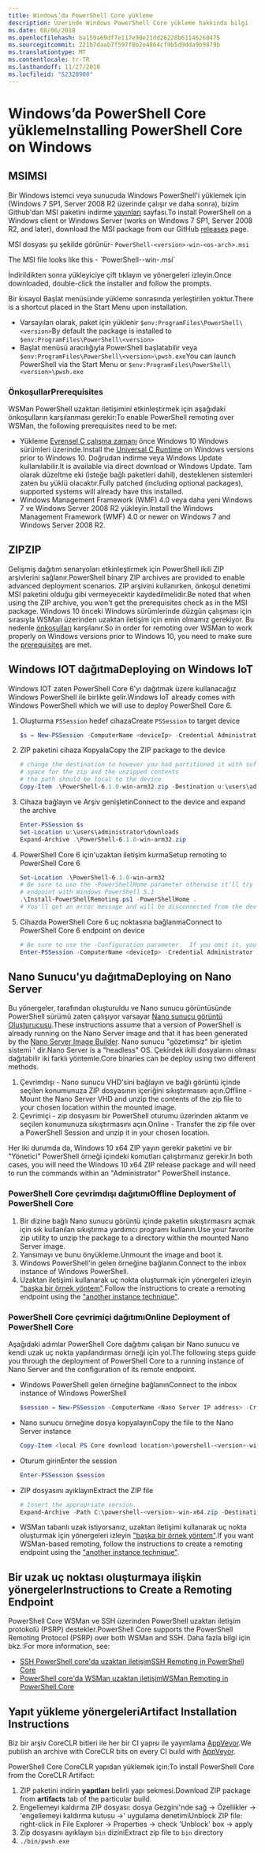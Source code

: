 ```yaml
---
title: Windows’da PowerShell Core yükleme
description: Üzerinde Windows PowerShell Core yükleme hakkında bilgi
ms.date: 08/06/2018
ms.openlocfilehash: ba159a69df7e117e90e21dd26228b61146260475
ms.sourcegitcommit: 221b7daab7f597f8b2e4864cf9b5d9dda9b9879b
ms.translationtype: MT
ms.contentlocale: tr-TR
ms.lasthandoff: 11/27/2018
ms.locfileid: "52320900"
---
```

# <a name="installing-powershell-core-on-windows"></a><span data-ttu-id="61beb-103">Windows’da PowerShell Core yükleme</span><span class="sxs-lookup"><span data-stu-id="61beb-103">Installing PowerShell Core on Windows</span></span>

## <a name="msi"></a><span data-ttu-id="61beb-104">MSI</span><span class="sxs-lookup"><span data-stu-id="61beb-104">MSI</span></span>

<span data-ttu-id="61beb-105">Bir Windows istemci veya sunucuda Windows PowerShell'i yüklemek için (Windows 7 SP1, Server 2008 R2 üzerinde çalışır ve daha sonra), bizim Github'dan MSI paketini indirme [yayınları][] sayfası.</span><span class="sxs-lookup"><span data-stu-id="61beb-105">To install PowerShell on a Windows client or Windows Server (works on Windows 7 SP1, Server 2008 R2, and later), download the MSI package from our GitHub [releases][] page.</span></span>

<span data-ttu-id="61beb-106">MSI dosyası şu şekilde görünür- `PowerShell-<version>-win-<os-arch>.msi`
<!-- TODO: should be updated to point to the Download Center as well --></span><span class="sxs-lookup"><span data-stu-id="61beb-106">The MSI file looks like this - `PowerShell-<version>-win-<os-arch>.msi`
<!-- TODO: should be updated to point to the Download Center as well --></span></span>

<span data-ttu-id="61beb-107">İndirildikten sonra yükleyiciye çift tıklayın ve yönergeleri izleyin.</span><span class="sxs-lookup"><span data-stu-id="61beb-107">Once downloaded, double-click the installer and follow the prompts.</span></span>

<span data-ttu-id="61beb-108">Bir kısayol Başlat menüsünde yükleme sonrasında yerleştirilen yoktur.</span><span class="sxs-lookup"><span data-stu-id="61beb-108">There is a shortcut placed in the Start Menu upon installation.</span></span>

- <span data-ttu-id="61beb-109">Varsayılan olarak, paket için yüklenir `$env:ProgramFiles\PowerShell\<version>`</span><span class="sxs-lookup"><span data-stu-id="61beb-109">By default the package is installed to `$env:ProgramFiles\PowerShell\<version>`</span></span>
- <span data-ttu-id="61beb-110">Başlat menüsü aracılığıyla PowerShell başlatabilir veya `$env:ProgramFiles\PowerShell\<version>\pwsh.exe`</span><span class="sxs-lookup"><span data-stu-id="61beb-110">You can launch PowerShell via the Start Menu or `$env:ProgramFiles\PowerShell\<version>\pwsh.exe`</span></span>

### <a name="prerequisites"></a><span data-ttu-id="61beb-111">Önkoşullar</span><span class="sxs-lookup"><span data-stu-id="61beb-111">Prerequisites</span></span>

<span data-ttu-id="61beb-112">WSMan PowerShell uzaktan iletişimini etkinleştirmek için aşağıdaki önkoşulların karşılanması gerekir:</span><span class="sxs-lookup"><span data-stu-id="61beb-112">To enable PowerShell remoting over WSMan, the following prerequisites need to be met:</span></span>

- <span data-ttu-id="61beb-113">Yükleme [Evrensel C çalışma zamanı](https://www.microsoft.com/download/details.aspx?id=50410) önce Windows 10 Windows sürümleri üzerinde.</span><span class="sxs-lookup"><span data-stu-id="61beb-113">Install the [Universal C Runtime](https://www.microsoft.com/download/details.aspx?id=50410) on Windows versions prior to Windows 10.</span></span>
  <span data-ttu-id="61beb-114">Doğrudan indirme veya Windows Update kullanılabilir.</span><span class="sxs-lookup"><span data-stu-id="61beb-114">It is available via direct download or Windows Update.</span></span>
  <span data-ttu-id="61beb-115">Tam olarak düzeltme eki (isteğe bağlı paketleri dahil), desteklenen sistemleri zaten bu yüklü olacaktır.</span><span class="sxs-lookup"><span data-stu-id="61beb-115">Fully patched (including optional packages), supported systems will already have this installed.</span></span>
- <span data-ttu-id="61beb-116">Windows Management Framework (WMF) 4.0 veya daha yeni Windows 7 ve Windows Server 2008 R2 yükleyin.</span><span class="sxs-lookup"><span data-stu-id="61beb-116">Install the Windows Management Framework (WMF) 4.0 or newer on Windows 7 and Windows Server 2008 R2.</span></span>

## <a name="zip"></a><span data-ttu-id="61beb-117">ZIP</span><span class="sxs-lookup"><span data-stu-id="61beb-117">ZIP</span></span>

<span data-ttu-id="61beb-118">Gelişmiş dağıtım senaryoları etkinleştirmek için PowerShell ikili ZIP arşivlerini sağlanır.</span><span class="sxs-lookup"><span data-stu-id="61beb-118">PowerShell binary ZIP archives are provided to enable advanced deployment scenarios.</span></span>
<span data-ttu-id="61beb-119">ZIP arşivini kullanırken, önkoşul denetimi MSI paketini olduğu gibi vermeyecektir kaydedilmelidir.</span><span class="sxs-lookup"><span data-stu-id="61beb-119">Be noted that when using the ZIP archive, you won't get the prerequisites check as in the MSI package.</span></span>
<span data-ttu-id="61beb-120">Windows 10 önceki Windows sürümlerinde düzgün çalışması için sırasıyla WSMan üzerinden uzaktan iletişim için emin olmamız gerekiyor. Bu nedenle [önkoşulları](#prerequisites) karşılanır.</span><span class="sxs-lookup"><span data-stu-id="61beb-120">So in order for remoting over WSMan to work properly on Windows versions prior to Windows 10, you need to make sure the [prerequisites](#prerequisites) are met.</span></span>

## <a name="deploying-on-windows-iot"></a><span data-ttu-id="61beb-121">Windows IOT dağıtma</span><span class="sxs-lookup"><span data-stu-id="61beb-121">Deploying on Windows IoT</span></span>

<span data-ttu-id="61beb-122">Windows IOT zaten PowerShell Core 6'yı dağıtmak üzere kullanacağız Windows PowerShell ile birlikte gelir.</span><span class="sxs-lookup"><span data-stu-id="61beb-122">Windows IoT already comes with Windows PowerShell which we will use to deploy PowerShell Core 6.</span></span>

1. <span data-ttu-id="61beb-123">Oluşturma `PSSession` hedef cihaza</span><span class="sxs-lookup"><span data-stu-id="61beb-123">Create `PSSession` to target device</span></span>

   ```powershell
   $s = New-PSSession -ComputerName <deviceIp> -Credential Administrator
   ```

2. <span data-ttu-id="61beb-124">ZIP paketini cihaza Kopyala</span><span class="sxs-lookup"><span data-stu-id="61beb-124">Copy the ZIP package to the device</span></span>

   ```powershell
   # change the destination to however you had partitioned it with sufficient
   # space for the zip and the unzipped contents
   # the path should be local to the device
   Copy-Item .\PowerShell-6.1.0-win-arm32.zip -Destination u:\users\administrator\Downloads -ToSession $s
   ```

3. <span data-ttu-id="61beb-125">Cihaza bağlayın ve Arşiv genişletin</span><span class="sxs-lookup"><span data-stu-id="61beb-125">Connect to the device and expand the archive</span></span>

   ```powershell
   Enter-PSSession $s
   Set-Location u:\users\administrator\downloads
   Expand-Archive .\PowerShell-6.1.0-win-arm32.zip
   ```

4. <span data-ttu-id="61beb-126">PowerShell Core 6 için'uzaktan iletişim kurma</span><span class="sxs-lookup"><span data-stu-id="61beb-126">Setup remoting to PowerShell Core 6</span></span>

   ```powershell
   Set-Location .\PowerShell-6.1.0-win-arm32
   # Be sure to use the -PowerShellHome parameter otherwise it'll try to create a new
   # endpoint with Windows PowerShell 5.1
   .\Install-PowerShellRemoting.ps1 -PowerShellHome .
   # You'll get an error message and will be disconnected from the device because it has to restart WinRM
   ```

5. <span data-ttu-id="61beb-127">Cihazda PowerShell Core 6 uç noktasına bağlanma</span><span class="sxs-lookup"><span data-stu-id="61beb-127">Connect to PowerShell Core 6 endpoint on device</span></span>

   ```powershell
   # Be sure to use the -Configuration parameter.  If you omit it, you will connect to Windows PowerShell 5.1
   Enter-PSSession -ComputerName <deviceIp> -Credential Administrator -Configuration powershell.6.1.0
   ```

## <a name="deploying-on-nano-server"></a><span data-ttu-id="61beb-128">Nano Sunucu'yu dağıtma</span><span class="sxs-lookup"><span data-stu-id="61beb-128">Deploying on Nano Server</span></span>

<span data-ttu-id="61beb-129">Bu yönergeler, tarafından oluşturuldu ve Nano sunucu görüntüsünde PowerShell sürümü zaten çalışıyor varsayar [Nano sunucu görüntü Oluşturucusu](/windows-server/get-started/deploy-nano-server).</span><span class="sxs-lookup"><span data-stu-id="61beb-129">These instructions assume that a version of PowerShell is already running on the Nano Server image and that it has been generated by the [Nano Server Image Builder](/windows-server/get-started/deploy-nano-server).</span></span>
<span data-ttu-id="61beb-130">Nano sunucu "gözetimsiz" bir işletim sistemi ' dir.</span><span class="sxs-lookup"><span data-stu-id="61beb-130">Nano Server is a "headless" OS.</span></span> <span data-ttu-id="61beb-131">Çekirdek ikili dosyalarını olması dağıtabilir iki farklı yöntemle.</span><span class="sxs-lookup"><span data-stu-id="61beb-131">Core binaries can be deploy using two different methods.</span></span>

1. <span data-ttu-id="61beb-132">Çevrimdışı - Nano sunucu VHD'sini bağlayın ve bağlı görüntü içinde seçilen konumunuza ZIP dosyasının içeriğini sıkıştırmasını açın.</span><span class="sxs-lookup"><span data-stu-id="61beb-132">Offline - Mount the Nano Server VHD and unzip the contents of the zip file to your chosen location within the mounted image.</span></span>
2. <span data-ttu-id="61beb-133">Çevrimiçi - zip dosyasını bir PowerShell oturumu üzerinden aktarım ve seçilen konumunuza sıkıştırmasını açın.</span><span class="sxs-lookup"><span data-stu-id="61beb-133">Online - Transfer the zip file over a PowerShell Session and unzip it in your chosen location.</span></span>

<span data-ttu-id="61beb-134">Her iki durumda da, Windows 10 x64 ZIP yayın gerekir paketini ve bir "Yönetici" PowerShell örneği içindeki komutları çalıştırmanız gerekir.</span><span class="sxs-lookup"><span data-stu-id="61beb-134">In both cases, you will need the Windows 10 x64 ZIP release package and will need to run the commands within an "Administrator" PowerShell instance.</span></span>

### <a name="offline-deployment-of-powershell-core"></a><span data-ttu-id="61beb-135">PowerShell Core çevrimdışı dağıtımı</span><span class="sxs-lookup"><span data-stu-id="61beb-135">Offline Deployment of PowerShell Core</span></span>

1. <span data-ttu-id="61beb-136">Bir dizine bağlı Nano sunucu görüntü içinde paketin sıkıştırmasını açmak için sık kullanılan sıkıştırma yardımcı programı kullanın.</span><span class="sxs-lookup"><span data-stu-id="61beb-136">Use your favorite zip utility to unzip the package to a directory within the mounted Nano Server image.</span></span>
2. <span data-ttu-id="61beb-137">Yansımayı ve bunu önyükleme.</span><span class="sxs-lookup"><span data-stu-id="61beb-137">Unmount the image and boot it.</span></span>
3. <span data-ttu-id="61beb-138">Windows PowerShell'in gelen örneğine bağlanın.</span><span class="sxs-lookup"><span data-stu-id="61beb-138">Connect to the inbox instance of Windows PowerShell.</span></span>
4. <span data-ttu-id="61beb-139">Uzaktan iletişimi kullanarak uç nokta oluşturmak için yönergeleri izleyin ["başka bir örnek yöntem"](../core-powershell/wsman-remoting-in-powershell-core.md#executed-by-another-instance-of-powershell-on-behalf-of-the-instance-that-it-will-register).</span><span class="sxs-lookup"><span data-stu-id="61beb-139">Follow the instructions to create a remoting endpoint using the ["another instance technique"](../core-powershell/wsman-remoting-in-powershell-core.md#executed-by-another-instance-of-powershell-on-behalf-of-the-instance-that-it-will-register).</span></span>

### <a name="online-deployment-of-powershell-core"></a><span data-ttu-id="61beb-140">PowerShell Core çevrimiçi dağıtımı</span><span class="sxs-lookup"><span data-stu-id="61beb-140">Online Deployment of PowerShell Core</span></span>

<span data-ttu-id="61beb-141">Aşağıdaki adımlar PowerShell Core dağıtımı çalışan bir Nano sunucu ve kendi uzak uç nokta yapılandırması örneği için yol.</span><span class="sxs-lookup"><span data-stu-id="61beb-141">The following steps guide you through the deployment of PowerShell Core to a running instance of Nano Server and the configuration of its remote endpoint.</span></span>

- <span data-ttu-id="61beb-142">Windows PowerShell gelen örneğine bağlanın</span><span class="sxs-lookup"><span data-stu-id="61beb-142">Connect to the inbox instance of Windows PowerShell</span></span>

  ```powershell
  $session = New-PSSession -ComputerName <Nano Server IP address> -Credential <An Administrator account on the system>
  ```

- <span data-ttu-id="61beb-143">Nano sunucu örneğine dosya kopyalayın</span><span class="sxs-lookup"><span data-stu-id="61beb-143">Copy the file to the Nano Server instance</span></span>

  ```powershell
  Copy-Item <local PS Core download location>\powershell-<version>-win-x64.zip c:\ -ToSession $session
  ```

- <span data-ttu-id="61beb-144">Oturum girin</span><span class="sxs-lookup"><span data-stu-id="61beb-144">Enter the session</span></span>

  ```powershell
  Enter-PSSession $session
  ```

- <span data-ttu-id="61beb-145">ZIP dosyasını ayıklayın</span><span class="sxs-lookup"><span data-stu-id="61beb-145">Extract the ZIP file</span></span>

  ```powershell
  # Insert the appropriate version.
  Expand-Archive -Path C:\powershell-<version>-win-x64.zip -DestinationPath "C:\PowerShellCore_<version>"
  ```

- <span data-ttu-id="61beb-146">WSMan tabanlı uzak istiyorsanız, uzaktan iletişimi kullanarak uç nokta oluşturmak için yönergeleri izleyin ["başka bir örnek yöntem"](../core-powershell/WSMan-Remoting-in-PowerShell-Core.md#executed-by-another-instance-of-powershell-on-behalf-of-the-instance-that-it-will-register).</span><span class="sxs-lookup"><span data-stu-id="61beb-146">If you want WSMan-based remoting, follow the instructions to create a remoting endpoint using the ["another instance technique"](../core-powershell/WSMan-Remoting-in-PowerShell-Core.md#executed-by-another-instance-of-powershell-on-behalf-of-the-instance-that-it-will-register).</span></span>

## <a name="instructions-to-create-a-remoting-endpoint"></a><span data-ttu-id="61beb-147">Bir uzak uç noktası oluşturmaya ilişkin yönergeler</span><span class="sxs-lookup"><span data-stu-id="61beb-147">Instructions to Create a Remoting Endpoint</span></span>

<span data-ttu-id="61beb-148">PowerShell Core WSMan ve SSH üzerinden PowerShell uzaktan iletişim protokolü (PSRP) destekler.</span><span class="sxs-lookup"><span data-stu-id="61beb-148">PowerShell Core supports the PowerShell Remoting Protocol (PSRP) over both WSMan and SSH.</span></span>
<span data-ttu-id="61beb-149">Daha fazla bilgi için bkz.:</span><span class="sxs-lookup"><span data-stu-id="61beb-149">For more information, see:</span></span>

- <span data-ttu-id="61beb-150">[SSH PowerShell core'da uzaktan iletişim][ssh-remoting]</span><span class="sxs-lookup"><span data-stu-id="61beb-150">[SSH Remoting in PowerShell Core][ssh-remoting]</span></span>
- <span data-ttu-id="61beb-151">[PowerShell core'da WSMan uzaktan iletişim][wsman-remoting]</span><span class="sxs-lookup"><span data-stu-id="61beb-151">[WSMan Remoting in PowerShell Core][wsman-remoting]</span></span>

## <a name="artifact-installation-instructions"></a><span data-ttu-id="61beb-152">Yapıt yükleme yönergeleri</span><span class="sxs-lookup"><span data-stu-id="61beb-152">Artifact Installation Instructions</span></span>

<span data-ttu-id="61beb-153">Biz bir arşiv CoreCLR bitleri ile her bir CI yapısı ile yayımlama [AppVeyor][].</span><span class="sxs-lookup"><span data-stu-id="61beb-153">We publish an archive with CoreCLR bits on every CI build with [AppVeyor][].</span></span>

<span data-ttu-id="61beb-154">PowerShell Core CoreCLR yapıdan yüklemek için:</span><span class="sxs-lookup"><span data-stu-id="61beb-154">To install PowerShell Core from the CoreCLR Artifact:</span></span>

1. <span data-ttu-id="61beb-155">ZIP paketini indirin **yapıtları** belirli yapı sekmesi.</span><span class="sxs-lookup"><span data-stu-id="61beb-155">Download ZIP package from **artifacts** tab of the particular build.</span></span>
2. <span data-ttu-id="61beb-156">Engellemeyi kaldırma ZIP dosyası: dosya Gezgini'nde sağ -> Özellikler -> 'engellemeyi kaldırma kutusu ->' uygulama denetimi</span><span class="sxs-lookup"><span data-stu-id="61beb-156">Unblock ZIP file: right-click in File Explorer -> Properties -> check 'Unblock' box -> apply</span></span>
3. <span data-ttu-id="61beb-157">Zip dosyasını ayıklayın `bin` dizini</span><span class="sxs-lookup"><span data-stu-id="61beb-157">Extract zip file to `bin` directory</span></span>
4. `./bin/pwsh.exe`

<!-- [download-center]: TODO -->

[yayınları]: https://github.com/PowerShell/PowerShell/releases
[releases]: https://github.com/PowerShell/PowerShell/releases
[ssh-remoting]: ../core-powershell/SSH-Remoting-in-PowerShell-Core.md
[wsman-remoting]: ../core-powershell/WSMan-Remoting-in-PowerShell-Core.md
[AppVeyor]: https://ci.appveyor.com/project/PowerShell/powershell
